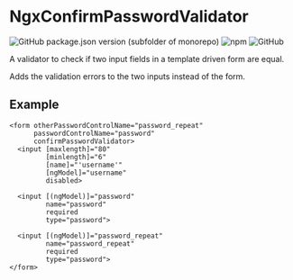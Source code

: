 # NgxConfirmPasswordValidator

![GitHub package.json version (subfolder of monorepo)](https://img.shields.io/github/package-json/v/christof-fritz/ngx-confirm-password-validator?filename=%2Fprojects%2Fngx-confirm-password-validator%2Fpackage.json) 
![npm](https://img.shields.io/npm/v/@christof-fritz/ngx-confirm-password-validator)
![GitHub](https://img.shields.io/github/license/christof-fritz/ngx-confirm-password-validator) 

A validator to check if two input fields in a template driven form are equal.

Adds the validation errors to the two inputs instead of the form.

## Example

```angular2html
<form otherPasswordControlName="password_repeat"
      passwordControlName="password"
      confirmPasswordValidator>
  <input [maxlength]="80"
         [minlength]="6"
         [name]="'username'"
         [ngModel]="username"
         disabled>

  <input [(ngModel)]="password"
         name="password"
         required
         type="password">

  <input [(ngModel)]="password_repeat"
         name="password_repeat"
         required
         type="password">
</form>
```
